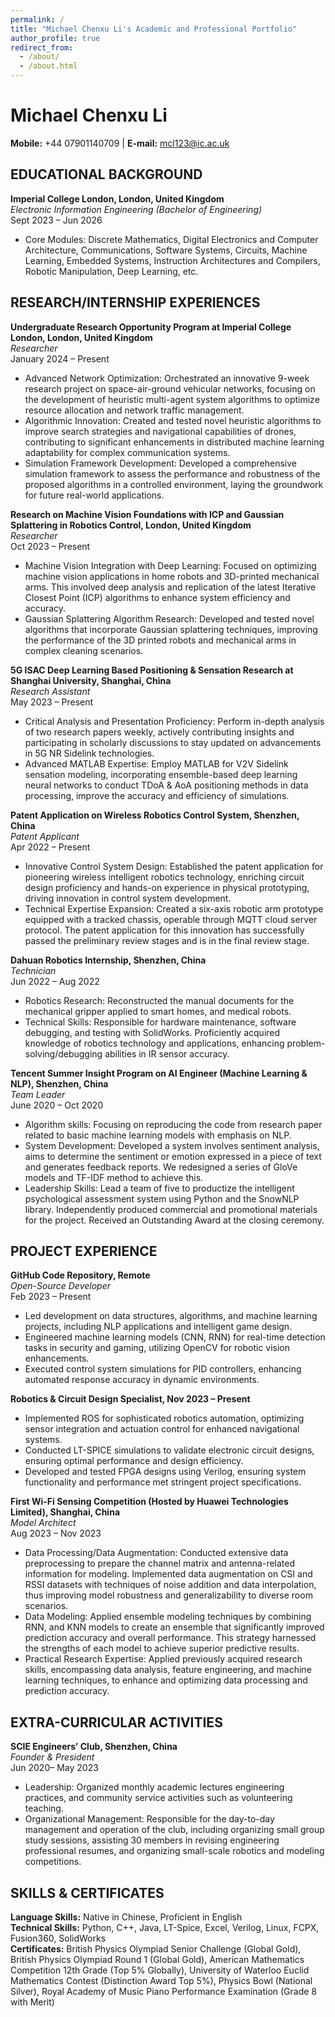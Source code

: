 ```yaml
---
permalink: /
title: "Michael Chenxu Li's Academic and Professional Portfolio"
author_profile: true
redirect_from: 
  - /about/
  - /about.html
---
```


# Michael Chenxu Li

**Mobile:** +44 07901140709 | **E-mail:** mcl123@ic.ac.uk

## EDUCATIONAL BACKGROUND

**Imperial College London, London, United Kingdom**  
*Electronic Information Engineering (Bachelor of Engineering)*  
Sept 2023 – Jun 2026  
- Core Modules: Discrete Mathematics, Digital Electronics and Computer Architecture, Communications, Software Systems, Circuits, Machine Learning, Embedded Systems, Instruction Architectures and Compilers, Robotic Manipulation, Deep Learning, etc.

## RESEARCH/INTERNSHIP EXPERIENCES

**Undergraduate Research Opportunity Program at Imperial College London, London, United Kingdom**  
*Researcher*  
January 2024 – Present  
- Advanced Network Optimization: Orchestrated an innovative 9-week research project on space-air-ground vehicular networks, focusing on the development of heuristic multi-agent system algorithms to optimize resource allocation and network traffic management.
- Algorithmic Innovation: Created and tested novel heuristic algorithms to improve search strategies and navigational capabilities of drones, contributing to significant enhancements in distributed machine learning adaptability for complex communication systems.
- Simulation Framework Development: Developed a comprehensive simulation framework to assess the performance and robustness of the proposed algorithms in a controlled environment, laying the groundwork for future real-world applications.

**Research on Machine Vision Foundations with ICP and Gaussian Splattering in Robotics Control, London, United Kingdom**  
*Researcher*  
Oct 2023 – Present  
- Machine Vision Integration with Deep Learning: Focused on optimizing machine vision applications in home robots and 3D-printed mechanical arms. This involved deep analysis and replication of the latest Iterative Closest Point (ICP) algorithms to enhance system efficiency and accuracy.
- Gaussian Splattering Algorithm Research: Developed and tested novel algorithms that incorporate Gaussian splattering techniques, improving the performance of the 3D printed robots and mechanical arms in complex cleaning scenarios.

**5G ISAC Deep Learning Based Positioning & Sensation Research at Shanghai University, Shanghai, China**  
*Research Assistant*  
May 2023 – Present  
- Critical Analysis and Presentation Proficiency: Perform in-depth analysis of two research papers weekly, actively contributing insights and participating in scholarly discussions to stay updated on advancements in 5G NR Sidelink technologies.
- Advanced MATLAB Expertise: Employ MATLAB for V2V Sidelink sensation modeling, incorporating ensemble-based deep learning neural networks to conduct TDoA & AoA positioning methods in data processing, improve the accuracy and efficiency of simulations.

**Patent Application on Wireless Robotics Control System, Shenzhen, China**  
*Patent Applicant*  
Apr 2022 – Present  
- Innovative Control System Design: Established the patent application for pioneering wireless intelligent robotics technology, enriching circuit design proficiency and hands-on experience in physical prototyping, driving innovation in control system development.
- Technical Expertise Expansion: Created a six-axis robotic arm prototype equipped with a tracked chassis, operable through MQTT cloud server protocol. The patent application for this innovation has successfully passed the preliminary review stages and is in the final review stage.

**Dahuan Robotics Internship, Shenzhen, China**  
*Technician*  
Jun 2022 – Aug 2022  
- Robotics Research: Reconstructed the manual documents for the mechanical gripper applied to smart homes, and medical robots.
- Technical Skills: Responsible for hardware maintenance, software debugging, and testing with SolidWorks. Proficiently acquired knowledge of robotics technology and applications, enhancing problem-solving/debugging abilities in IR sensor accuracy.

**Tencent Summer Insight Program on AI Engineer (Machine Learning & NLP), Shenzhen, China**  
*Team Leader*  
June 2020 – Oct 2020  
- Algorithm skills: Focusing on reproducing the code from research paper related to basic machine learning models with emphasis on NLP.
- System Development: Developed a system involves sentiment analysis, aims to determine the sentiment or emotion expressed in a piece of text and generates feedback reports. We redesigned a series of GloVe models and TF-IDF method to achieve this.
- Leadership Skills: Lead a team of five to productize the intelligent psychological assessment system using Python and the SnowNLP library. Independently produced commercial and promotional materials for the project. Received an Outstanding Award at the closing ceremony.

## PROJECT EXPERIENCE

**GitHub Code Repository, Remote**  
*Open-Source Developer*  
Feb 2023 – Present  
- Led development on data structures, algorithms, and machine learning projects, including NLP applications and intelligent game design.
- Engineered machine learning models (CNN, RNN) for real-time detection tasks in security and gaming, utilizing OpenCV for robotic vision enhancements.
- Executed control system simulations for PID controllers, enhancing automated response accuracy in dynamic environments.

**Robotics & Circuit Design Specialist, Nov 2023 – Present**  
- Implemented ROS for sophisticated robotics automation, optimizing sensor integration and actuation control for enhanced navigational systems.
- Conducted LT-SPICE simulations to validate electronic circuit designs, ensuring optimal performance and design efficiency.
- Developed and tested FPGA designs using Verilog, ensuring system functionality and performance met stringent project specifications.

**First Wi-Fi Sensing Competition (Hosted by Huawei Technologies Limited), Shanghai, China**  
*Model Architect*  
Aug 2023 – Nov 2023  
- Data Processing/Data Augmentation: Conducted extensive data preprocessing to prepare the channel matrix and antenna-related information for modeling. Implemented data augmentation on CSI and RSSI datasets with techniques of noise addition and data interpolation, thus improving model robustness and generalizability to diverse room scenarios.
- Data Modeling: Applied ensemble modeling techniques by combining RNN, and KNN models to create an ensemble that significantly improved prediction accuracy and overall performance. This strategy harnessed the strengths of each model to achieve superior predictive results.
- Practical Research Expertise: Applied previously acquired research skills, encompassing data analysis, feature engineering, and machine learning techniques, to enhance and optimizing data processing and prediction accuracy.

## EXTRA-CURRICULAR ACTIVITIES

**SCIE Engineers’ Club, Shenzhen, China**  
*Founder & President*  
Jun 2020– May 2023  
- Leadership: Organized monthly academic lectures engineering practices, and community service activities such as volunteering teaching.
- Organizational Management: Responsible for the day-to-day management and operation of the club, including organizing small group study sessions, assisting 30 members in revising engineering professional resumes, and organizing small-scale robotics and modeling competitions.

## SKILLS & CERTIFICATES

**Language Skills:** Native in Chinese, Proficient in English  
**Technical Skills:** Python, C++, Java, LT-Spice, Excel, Verilog, Linux, FCPX, Fusion360, SolidWorks  
**Certificates:** British Physics Olympiad Senior Challenge (Global Gold), British Physics Olympiad Round 1 (Global Gold), American Mathematics Competition 12th Grade (Top 5% Globally), University of Waterloo Euclid Mathematics Contest (Distinction Award Top 5%), Physics Bowl (National Silver), Royal Academy of Music Piano Performance Examination (Grade 8 with Merit)
